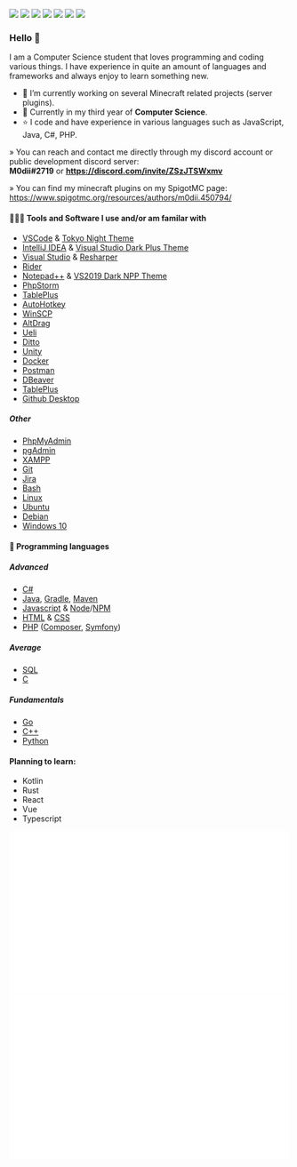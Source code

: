 <img src="https://badges.pufler.dev/commits/all/M0diis"> <img src="https://badges.pufler.dev/commits/yearly/M0diis"> <img src="https://badges.pufler.dev/commits/monthly/M0diis"> <img src="https://badges.pufler.dev/visits/M0diis/M0diis"> <img src="https://badges.pufler.dev/repos/M0diis"> <img src="https://badges.pufler.dev/gists/M0diis"> <img src="https://img.shields.io/discord/780152822682877952">

### Hello 👋

I am a Computer Science student that loves programming and coding various things.
I have experience in quite an amount of languages and frameworks and always enjoy to learn something new.

- 🔭 I’m currently working on several Minecraft related projects (server plugins).
- 🌱 Currently in my third year of **Computer Science**.
- ⭐ I code and have experience in various languages such as JavaScript, Java, C#, PHP.

» You can reach and contact me directly through my discord account or public development discord server:  
**M0dii#2719** or **https://discord.com/invite/ZSzJTSWxmv**

» You can find my minecraft plugins on my SpigotMC page:  
https://www.spigotmc.org/resources/authors/m0dii.450794/

#### 👨🏻‍💻 Tools and Software I use and/or am familar with

- [VSCode](https://code.visualstudio.com) & [Tokyo Night Theme](https://marketplace.visualstudio.com/items?itemName=enkia.tokyo-night)
- [IntelliJ IDEA](https://www.jetbrains.com/idea) & [Visual Studio Dark Plus Theme](https://plugins.jetbrains.com/plugin/12255-visual-studio-code-dark-plus-theme)
- [Visual Studio](https://visualstudio.microsoft.com/vs) & [Resharper](https://www.jetbrains.com/resharper/)
- [Rider](https://www.jetbrains.com/rider/)
- [Notepad++](https://notepad-plus-plus.org) & [VS2019 Dark NPP Theme](https://github.com/hellon8/VS2019-Dark-Npp)
- [PhpStorm](https://www.jetbrains.com/phpstorm/)
- [TablePlus](https://tableplus.com/)
- [AutoHotkey](https://www.autohotkey.com)
- [WinSCP](https://winscp.net)
- [AltDrag](https://stefansundin.github.io/altdrag)
- [Ueli](https://ueli.app)
- [Ditto](https://ditto-cp.sourceforge.io)
- [Unity](https://unity.com/)
- [Docker](https://www.docker.com/)
- [Postman](https://www.postman.com/)
- [DBeaver](https://dbeaver.io/)
- [TablePlus](https://tableplus.com/)
- [Github Desktop](https://desktop.github.com/)

##### Other

- [PhpMyAdmin](https://www.phpmyadmin.net/)
- [pgAdmin](https://www.pgadmin.org/)
- [XAMPP](https://www.apachefriends.org/index.html)
- [Git](https://git-scm.com/)
- [Jira](https://www.atlassian.com/software/jira)
- [Bash](https://www.gnu.org/software/bash/) 
- [Linux](https://www.linux.org/)
- [Ubuntu](https://ubuntu.com/)
- [Debian](https://www.debian.org/)
- [Windows 10](https://www.microsoft.com/en-in/software-download/windows10)

#### 🧩 Programming languages

##### Advanced
- [C#](https://docs.microsoft.com/en-us/dotnet/csharp/)
- [Java](https://docs.oracle.com/en/java/), [Gradle](https://docs.gradle.org/current/userguide/userguide.html), [Maven](https://maven.apache.org/)
- [Javascript](https://developer.mozilla.org/en-US/docs/Web/JavaScript) & [Node](https://nodejs.org/en/)/[NPM](https://www.npmjs.com/)
- [HTML](https://developer.mozilla.org/en-US/docs/Web/HTML) & [CSS](https://developer.mozilla.org/en-US/docs/Web/CSS)
- [PHP](https://www.php.net/) ([Composer](https://getcomposer.org/), [Symfony](https://symfony.com/))

##### Average
- [SQL](https://www.w3schools.com/sql/)
- [C](https://docs.microsoft.com/en-us/cpp/c-language/?view=msvc-170)

##### Fundamentals
- [Go](https://go.dev/)
- [C++](https://docs.microsoft.com/en-us/cpp/?view=msvc-170)
- [Python](https://www.python.org/)

#### Planning to learn:
- Kotlin
- Rust
- React
- Vue
- Typescript

<p class="center">
  <img src="https://github.com/M0diis/M0diis/blob/output/generated/overview.svg">
  <img src="https://github.com/M0diis/M0diis/blob/output/generated/languages.svg">
</p>
